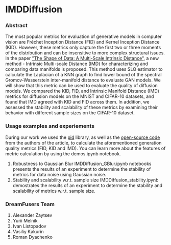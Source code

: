 # IMDDiffusion

### Abstract

The most popular metrics for evaluation of generative models in computer vision are Fréchet Inception Distance (FID) and Kernel Inception Distance (KID). However, these metrics only capture the first two or three moments of the distribution and can be insensitive to more complex structural issues. In the paper ["The Shape of Data: A Multi-Scale Intrinsic Distance"](https://arxiv.org/pdf/1905.11141), a new method - Intrinsic Multi-scale Distance (IMD) for characterizing and comparing data manifolds is proposed. This method uses SLQ estimator to calculate the Laplacian of a KNN graph to find lower bound of the spectral Gromov-Wasserstein inter-manifold distance to evaluate GAN models. We will show that this metric can be used to evaluate the quality of diffusion models. We compared the KID, FID, and Intrinsic Manifold Distance (IMD) metrics for diffusion models on the MNIST and CIFAR-10 datasets, and found that IMD agreed with KID and FID across them. In addition, we assessed the stability and scalability of these metrics by examining their behavior with different sample sizes on the CIFAR-10 dataset.

### Usage examples and experiements
During our work we used the [pid](https://github.com/photosynthesis-team/piq) library, as well as the [open-source code](https://github.com/xgfs/imd) from the authors of the article, to calculate the aforementioned generation quality metrics (FID, KID and IMD). You can learn more about the features of metric calculation by using the demos.ipynb notebook.
1. Robustness to Gaussian Blur
  IMDDiffusion_GBlur.ipynb notebooks presents the results of an experiment to determine the stability of metrics for data noise using Gaussian noise.
2. Stability and scalability w.r.t. sample size
  IMDDiffusion_stability.ipynb demostrates the results of an experiment to determine the stability and scalability of metrics w.r.t. sample size.

### DreamFusers Team
1. Alexander Zaytsev
2. Yurii Melnik
3. Ivan Listopadov
4. Vasiliy Kakurin
5. Roman Dyachenko

